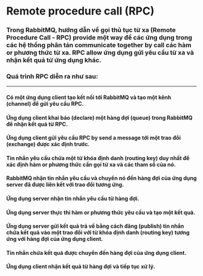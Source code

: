 
# Remote procedure call (RPC)


### Trong RabbitMQ, hướng dẫn về gọi thủ tục từ xa (Remote Procedure Call - RPC) provide một way để các ứng dụng trong các hệ thống phân tán communicate together by call các hàm or phương thức từ xa. RPC allow ứng dụng gửi yêu cầu từ xa và nhận kết quả từ ứng dụng khác.


### Quá trình RPC diễn ra như sau:
----

#### Có một ứng dụng client tạo kết nối tới RabbitMQ và tạo một kênh (channel) để gửi yêu cầu RPC.
#### Ứng dụng client khai báo (declare) một hàng đợi (queue) trong RabbitMQ để nhận kết quả từ RPC.
#### Ứng dụng client gửi yêu cầu RPC by send a message tới một trao đổi (exchange) được xác định trước.
#### Tin nhắn yêu cầu chứa một từ khóa định danh (routing key) duy nhất để xác định hàm or phương thức cần gọi từ xa và các tham số của nó.
#### RabbitMQ nhận tin nhắn yêu cầu và chuyển nó đến hàng đợi của ứng dụng server đã được liên kết với trao đổi tương ứng.
#### Ứng dụng server nhận tin nhắn yêu cầu từ hàng đợi.
#### Ứng dụng server thực thi hàm or phương thức yêu cầu và tạo một kết quả.
#### Ứng dụng server gửi kết quả trả về bằng cách đăng (publish) tin nhắn chứa kết quả vào một trao đổi với từ khóa định danh (routing key) tương ứng với hàng đợi của ứng dụng client.
#### Tin nhắn chứa kết quả được chuyển đến hàng đợi của ứng dụng client.
#### Ứng dụng client nhận kết quả từ hàng đợi và tiếp tục xử lý.